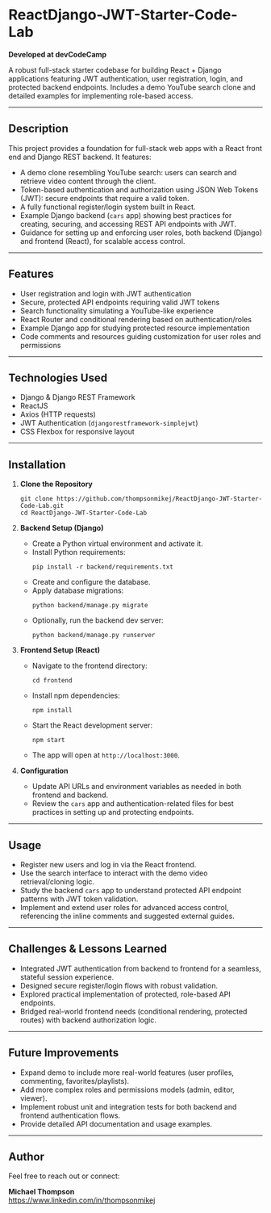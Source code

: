 # ReactDjango-JWT-Starter-Code-Lab

**Developed at devCodeCamp**

A robust full-stack starter codebase for building React + Django applications featuring JWT authentication, user registration, login, and protected backend endpoints. Includes a demo YouTube search clone and detailed examples for implementing role-based access.

---

## Description

This project provides a foundation for full-stack web apps with a React front end and Django REST backend. It features:

- A demo clone resembling YouTube search: users can search and retrieve video content through the client.
- Token-based authentication and authorization using JSON Web Tokens (JWT): secure endpoints that require a valid token.
- A fully functional register/login system built in React.
- Example Django backend (`cars` app) showing best practices for creating, securing, and accessing REST API endpoints with JWT.
- Guidance for setting up and enforcing user roles, both backend (Django) and frontend (React), for scalable access control.

---

## Features

- User registration and login with JWT authentication
- Secure, protected API endpoints requiring valid JWT tokens
- Search functionality simulating a YouTube-like experience
- React Router and conditional rendering based on authentication/roles
- Example Django app for studying protected resource implementation
- Code comments and resources guiding customization for user roles and permissions

---

## Technologies Used

- Django & Django REST Framework
- ReactJS
- Axios (HTTP requests)
- JWT Authentication (`djangorestframework-simplejwt`)
- CSS Flexbox for responsive layout

---

## Installation

1. **Clone the Repository**
    ```
    git clone https://github.com/thompsonmikej/ReactDjango-JWT-Starter-Code-Lab.git
    cd ReactDjango-JWT-Starter-Code-Lab
    ```

2. **Backend Setup (Django)**
    - Create a Python virtual environment and activate it.
    - Install Python requirements:
      ```
      pip install -r backend/requirements.txt
      ```
    - Create and configure the database.
    - Apply database migrations:
      ```
      python backend/manage.py migrate
      ```
    - Optionally, run the backend dev server:
      ```
      python backend/manage.py runserver
      ```

3. **Frontend Setup (React)**
    - Navigate to the frontend directory:
      ```
      cd frontend
      ```
    - Install npm dependencies:
      ```
      npm install
      ```
    - Start the React development server:
      ```
      npm start
      ```
    - The app will open at `http://localhost:3000`.

4. **Configuration**
    - Update API URLs and environment variables as needed in both frontend and backend.
    - Review the `cars` app and authentication-related files for best practices in setting up and protecting endpoints.

---

## Usage

- Register new users and log in via the React frontend.
- Use the search interface to interact with the demo video retrieval/cloning logic.
- Study the backend `cars` app to understand protected API endpoint patterns with JWT token validation.
- Implement and extend user roles for advanced access control, referencing the inline comments and suggested external guides.

---

## Challenges & Lessons Learned

- Integrated JWT authentication from backend to frontend for a seamless, stateful session experience.
- Designed secure register/login flows with robust validation.
- Explored practical implementation of protected, role-based API endpoints.
- Bridged real-world frontend needs (conditional rendering, protected routes) with backend authorization logic.

---

## Future Improvements

- Expand demo to include more real-world features (user profiles, commenting, favorites/playlists).
- Add more complex roles and permissions models (admin, editor, viewer).
- Implement robust unit and integration tests for both backend and frontend authentication flows.
- Provide detailed API documentation and usage examples.

---

## Author

Feel free to reach out or connect:

**Michael Thompson**  
https://www.linkedin.com/in/thompsonmikej  
